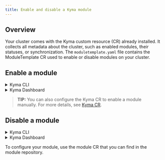 ```yaml
---
title: Enable and disable a Kyma module
---
```


## Overview

Your cluster comes with the Kyma custom resource (CR) already installed. It collects all metadata about the cluster, such as enabled modules, their statuses, or synchronization. The `moduletemplate.yaml` file contains the ModuleTemplate CR used to enable or disable modules on your cluster. 

## Enable a module

<div tabs name="Enable a module" group="enable-disable-module">
  <details>
  <summary label="cli">
  Kyma CLI
  </summary>

1. Check which modules are available on your cluster. Run: 
   ```bash
   kyma alpha list module
   ```

   You should get a result similar to this example:

   ```bash
   operator.kyma-project.io/module-name    Domain Name (FQDN)         Channel     Version                      Template                     State
        cluster-ip                   kyma-project.io/cluster-ip        fast       v0.0.24    kyma-system/moduletemplate-cluster-ip-fast   <no value>
   ```

2. Enable a module on your cluster in the release channel of your choice. Run: 

   ```bash
   kyma alpha enable module {MODULE_NAME} --channel {CHANNEL_NAME} --wait
   ```

   You should see the following message:

   ```bash
   - Successfully connected to cluster
   - Modules patched!
   ```

</details>
<details>
<summary label= Kyma Dashboard>
Kyma Dashboard
</summary>

> **NOTE:** To quickly enable a module using Kyma Dashboard, go to your **Cluster Details** view and select **Add Module**. Then, select the channel of your choice and click **Add** to choose and upload your module.

Follow these steps to enable a Kyma module in Kyma Dashboard:
1. Go to the `kyma-system` Namespace.
2. In the **Kyma** section, Choose the **Kyma** resource.
3. Select your Kyma instance (`default-kyma`) and click **Edit**.
4. In the **Modules** section, click **Add**.
5. Choose the name of your desired module.
6. _Optionally_, choose the available channel.
7. Select **Update**.

This process may take a while, depending on the number of modules. The operation was successful if the module Status changed to `READY`.
</details>
</div>

> **TIP:** You can also configure the Kyma CR to enable a module manually. For more details, see [Kyma CR](https://github.com/kyma-project/lifecycle-manager/blob/main/docs/technical-reference/api/kyma-cr.md).

## Disable a module

<div tabs name="Disable a module" group="enable-disable-module">
  <details>
  <summary label="cli">
  Kyma CLI
  </summary>

To disable a module, run: 

   ```bash
   kyma alpha disable module {MODULE_NAME}
   ``` 
You should see the following message:

```bash
   - Successfully connected to cluster
   - Modules patched!
   ```

</details>
<details>
<summary label= Kyma Dashboard>
Kyma Dashboard
</summary>

Follow these steps to disable a Kyma module in Kyma Dashboard:
1. Go to the `kyma-system` Namespace.
2. In the **Kyma** section, Choose the **Kyma** resource.
3. Select your Kyma instance (`default-kyma`) and click **Edit**.
4. Click on the thrash icon next to your module and update the changes.

Your module should disappear from the Module list.
</details>
</div>

To configure your module, use the module CR that you can find in the module repository. 